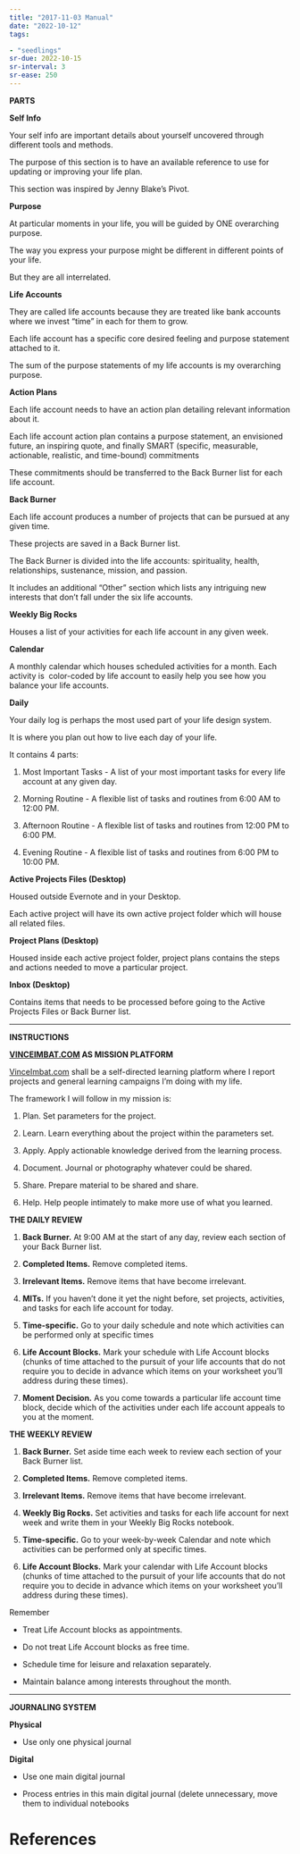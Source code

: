```yaml
---
title: "2017-11-03 Manual"
date: "2022-10-12"
tags:

- "seedlings"
sr-due: 2022-10-15
sr-interval: 3
sr-ease: 250
---
```


**PARTS**

  

**Self Info**

Your self info are important details about yourself uncovered through different tools and methods.

The purpose of this section is to have an available reference to use for updating or improving your life plan.

This section was inspired by Jenny Blake’s Pivot.

  

**Purpose**

At particular moments in your life, you will be guided by ONE overarching purpose.

The way you express your purpose might be different in different points of your life.

But they are all interrelated.

  

**Life Accounts**

They are called life accounts because they are treated like bank accounts where we invest “time” in each for them to grow.

Each life account has a specific core desired feeling and purpose statement attached to it.

The sum of the purpose statements of my life accounts is my overarching purpose.

  

**Action Plans**

Each life account needs to have an action plan detailing relevant information about it.

Each life account action plan contains a purpose statement, an envisioned future, an inspiring quote, and finally SMART (specific, measurable, actionable, realistic, and time-bound) commitments

These commitments should be transferred to the Back Burner list for each life account.

  

**Back Burner**

Each life account produces a number of projects that can be pursued at any given time.

These projects are saved in a Back Burner list.

The Back Burner is divided into the life accounts: spirituality, health, relationships, sustenance, mission, and passion.

It includes an additional “Other” section which lists any intriguing new interests that don’t fall under the six life accounts.

  

**Weekly Big Rocks**

Houses a list of your activities for each life account in any given week.

  

**Calendar**

A monthly calendar which houses scheduled activities for a month. Each activity is  color-coded by life account to easily help you see how you balance your life accounts.

  

**Daily**

Your daily log is perhaps the most used part of your life design system.

It is where you plan out how to live each day of your life.

It contains 4 parts:

1.  Most Important Tasks - A list of your most important tasks for every life account at any given day.
    
2.  Morning Routine - A flexible list of tasks and routines from 6:00 AM to 12:00 PM.
    
3.  Afternoon Routine - A flexible list of tasks and routines from 12:00 PM to 6:00 PM.
    
4.  Evening Routine - A flexible list of tasks and routines from 6:00 PM to 10:00 PM.
    

  

**Active Projects Files (Desktop)**

Housed outside Evernote and in your Desktop.

Each active project will have its own active project folder which will house all related files.

  

**Project Plans (Desktop)**

Housed inside each active project folder, project plans contains the steps and actions needed to move a particular project.

  

**Inbox (Desktop)**

Contains items that needs to be processed before going to the Active Projects Files or Back Burner list.

  

---

**INSTRUCTIONS**

  

**[VINCEIMBAT.COM](http://VINCEIMBAT.COM) AS MISSION PLATFORM**

  

[VinceImbat.com](http://VinceImbat.com) shall be a self-directed learning platform where I report projects and general learning campaigns I’m doing with my life.

  

The framework I will follow in my mission is:

1.  Plan. Set parameters for the project.
    
2.  Learn. Learn everything about the project within the parameters set.
    
3.  Apply. Apply actionable knowledge derived from the learning process.
    
4.  Document. Journal or photography whatever could be shared.
    
5.  Share. Prepare material to be shared and share.
    
6.  Help. Help people intimately to make more use of what you learned.
    

  

**THE DAILY REVIEW**

1.  **Back Burner.** At 9:00 AM at the start of any day, review each section of your Back Burner list.
    
2.  **Completed Items.** Remove completed items.
    
3.  **Irrelevant Items.** Remove items that have become irrelevant.
    
4.  **MITs.** If you haven’t done it yet the night before, set projects, activities, and tasks for each life account for today.
    
5.  **Time-specific.** Go to your daily schedule and note which activities can be performed only at specific times
    
6.  **Life Account Blocks.** Mark your schedule with Life Account blocks (chunks of time attached to the pursuit of your life accounts that do not require you to decide in advance which items on your worksheet you’ll address during these times).
    
7.  **Moment Decision.** As you come towards a particular life account time block, decide which of the activities under each life account appeals to you at the moment.
    

  

**THE WEEKLY REVIEW**

1.  **Back Burner.** Set aside time each week to review each section of your Back Burner list.
    
2.  **Completed Items.** Remove completed items.
    
3.  **Irrelevant Items.** Remove items that have become irrelevant.
    
4.  **Weekly Big Rocks.** Set activities and tasks for each life account for next week and write them in your Weekly Big Rocks notebook.
    
5.  **Time-specific.** Go to your week-by-week Calendar and note which activities can be performed only at specific times.
    
6.  **Life Account Blocks.** Mark your calendar with Life Account blocks (chunks of time attached to the pursuit of your life accounts that do not require you to decide in advance which items on your worksheet you’ll address during these times).
    

  

Remember

-   Treat Life Account blocks as appointments.
    
-   Do not treat Life Account blocks as free time.
    
-   Schedule time for leisure and relaxation separately.
    
-   Maintain balance among interests throughout the month.
    

---

**JOURNALING SYSTEM**

  

**Physical**

-   Use only one physical journal
    
      
    

  

**Digital**

-   Use one main digital journal
    
      
    
-   Process entries in this main digital journal (delete unnecessary, move them to individual notebooks

# References